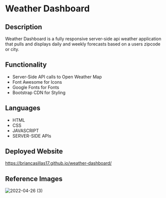 

# Weather Dashboard

## Description
Weather Dashboard is a fully responsive server-side api weather application that pulls and displays daily and weekly forecasts based on a users zipcode or city.

## Functionality
* Server-Side API calls to Open Weather Map
* Font Awesome for Icons
* Google Fonts for Fonts
* Bootstrap CDN for Styling

## Languages
* HTML
* CSS
* JAVASCRIPT
* SERVER-SIDE APIs

## Deployed Website
https://briancasillas17.github.io/weather-dashboard/

## Reference Images
![2022-04-26 (3)](https://user-images.githubusercontent.com/95777065/165385676-45ed70d1-5096-4887-949f-f847424ec7c2.png)

